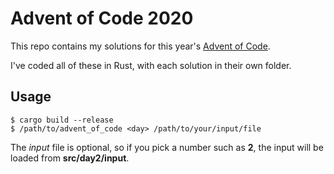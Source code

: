 # Advent of Code 2020

This repo contains my solutions for this year's [Advent of Code](https://adventofcode.com/).

I've coded all of these in Rust, with each solution in their own folder.

## Usage
```
$ cargo build --release
$ /path/to/advent_of_code <day> /path/to/your/input/file 
```

The *input* file is optional, so if you pick a number such as **2**, the input will be loaded from **src/day2/input**.